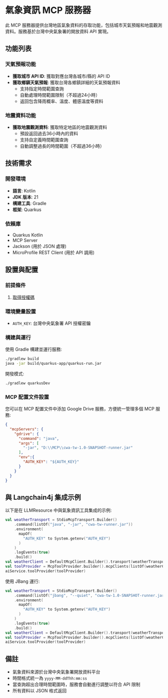 # 氣象資訊 MCP 服務器

此 MCP 服務器提供台灣地區氣象資料的存取功能，包括城市天氣預報和地震觀測資料。服務基於台灣中央氣象署的開放資料 API 實現。

## 功能列表

### 天氣預報功能
- **獲取城市 API ID**: 獲取對應台灣各城市/縣的 API ID
- **獲取鄉鎮天氣預報**: 獲取台灣各鄉鎮詳細的天氣預報資料
    - 支持指定時間範圍查詢
    - 自動處理時間範圍限制（不超過24小時）
    - 返回包含降雨概率、溫度、體感溫度等資料

### 地震資料功能
- **獲取地震觀測資料**: 獲取特定地區的地震觀測資料
    - 預設返回過去36小時內的資料
    - 支持自定義時間範圍查詢
    - 自動調整過長的時間範圍（不超過36小時）

## 技術需求

### 開發環境
- **語言**: Kotlin
- **JDK 版本**: 21
- **構建工具**: Gradle
- **框架**: Quarkus

### 依賴庫
- Quarkus Kotlin
- MCP Server
- Jackson (用於 JSON 處理)
- MicroProfile REST Client (用於 API 調用)

## 設置與配置

### 前提條件
1. [取得授權碼](https://opendata.cwa.gov.tw/user/authkey)

### 環境變量設置
- `AUTH_KEY`: 台灣中央氣象署 API 授權密鑰

### 構建與運行

使用 Gradle 構建並運行服務:

```bash
./gradlew build
java -jar build/quarkus-app/quarkus-run.jar
```

開發模式:

```bash
./gradlew quarkusDev
```

### MCP 配置文件設置

您可以在 MCP 配置文件中添加 Google Drive 服務，方便統一管理多個 MCP 服務:

```json
{
  "mcpServers": {
    "gdrive": {
      "command": "java",
      "args": [
        "-jar", "D:\\MCP\\cwa-tw-1.0-SNAPSHOT-runner.jar"
      ],
      "env":{
        "AUTH_KEY": "${AUTH_KEY}"
      }
    }
  }
}
```

## 與 Langchain4j 集成示例

以下是在 LLMResource 中與氣象資訊工具集成的示例:

```kotlin
val weatherTransport = StdioMcpTransport.Builder()
    .command(listOf("java", "-jar", "cwa-tw-runner.jar"))
    .environment(
      mapOf(
        "AUTH_KEY" to System.getenv("AUTH_KEY")
      )
    )
    .logEvents(true)
    .build()
val weatherClient = DefaultMcpClient.Builder().transport(weatherTransport).build()
val toolProvider = McpToolProvider.builder().mcpClients(listOf(weatherClient)).build()
aiService.toolProvider(toolProvider)
```

使用 JBang 運行:

```kotlin
val weatherTransport = StdioMcpTransport.Builder()
    .command(listOf("jbang", "--quiet", "cwa-tw-1.0-SNAPSHOT-runner.jar"))
    .environment(
      mapOf(
        "AUTH_KEY" to System.getenv("AUTH_KEY")
      )
    )
    .logEvents(true)
    .build()
val weatherClient = DefaultMcpClient.Builder().transport(weatherTransport).build()
val toolProvider = McpToolProvider.builder().mcpClients(listOf(weatherClient)).build()
aiService.toolProvider(toolProvider)
```

## 備註

- 氣象資料來源於台灣中央氣象署開放資料平台
- 時間格式統一為 `yyyy-MM-ddThh:mm:ss`
- 當查詢超出合理時間範圍時，服務會自動進行調整以符合 API 限制
- 所有資料以 JSON 格式返回
